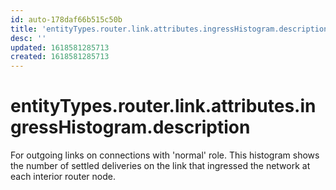 ```yaml
---
id: auto-178daf66b515c50b
title: 'entityTypes.router.link.attributes.ingressHistogram.description'
desc: ''
updated: 1618581285713
created: 1618581285713
---
```

# entityTypes.router.link.attributes.ingressHistogram.description

For outgoing links on connections with &#39;normal&#39; role.  This histogram shows the number of settled deliveries on the link that ingressed the network at each interior router node.